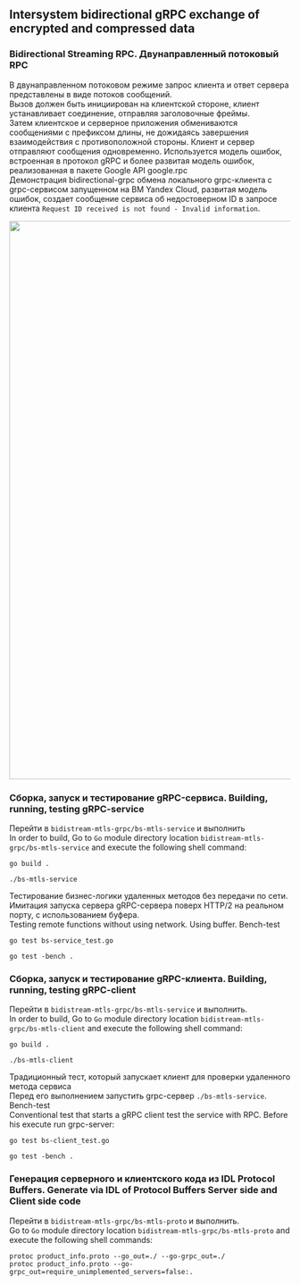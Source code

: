 ##  Intersystem bidirectional gRPC exchange of encrypted and compressed data     

### Bidirectional Streaming RPC. Двунаправленный потоковый RPC
В двунаправленном потоковом режиме запрос клиента и ответ сервера представлены в виде потоков сообщений.   
Вызов должен быть инициирован на клиентской стороне, клиент устанавливает соединение, отправляя заголовочные фреймы.   
Затем клиентское и серверное приложения обмениваются сообщениями с префиксом длины, не дожидаясь завершения взаимодействия с противоположной стороны. Клиент и сервер отправляют сообщения одновременно.
Используется модель ошибок, встроенная в протокол gRPC и более развитая модель ошибок, реализованная в пакете Google API google.rpc  
Демонстрация bidirectional-grpc обмена локального grpc-клиента с grpc-сервисом запущенном на ВМ Yandex Cloud, развитая модель ошибок, создает сообщение сервиса об недостоверном ID в запросе клиента `Request ID received is not found - Invalid information`.  
<div id="header" align="center">
  <img src="http://gitgif.website.yandexcloud.net/bidirectional-grpc.gif" width="1000"/>
</div>      

### Сборка, запуск и тестирование gRPC-сервиса. Building, running, testing gRPC-service  
Перейти в `bidistream-mtls-grpc/bs-mtls-service` и выполнить  
In order to build, Go to ``Go`` module directory location `bidistream-mtls-grpc/bs-mtls-service` and execute the following
 shell command:
```
go build .
```     
```
./bs-mtls-service
```   

Тестирование бизнес-логики удаленных методов без передачи по сети. Имитация запуска сервера gRPC-сервера поверх HTTP/2 на реальном порту, с использованием буфера.  
Testing remote functions without using network. Using buffer. Bench-test  
```
go test bs-service_test.go
```   
```
go test -bench .
```   


### Сборка, запуск и тестирование gRPC-клиента. Building, running, testing gRPC-client  
Перейти в `bidistream-mtls-grpc/bs-mtls-service` и выполнить.    
In order to build, Go to ``Go`` module directory location `bidistream-mtls-grpc/bs-mtls-client` and execute the following shell command:
```
go build .
```     
```
./bs-mtls-client
```  

Традиционный тест, который запускает клиент для проверки удаленного метода сервиса    
Перед его выполнением запустить grpc-сервер `./bs-mtls-service`. Bench-test     
Conventional test that starts a gRPC client test the service with RPC. Before his execute run grpc-server:   
```
go test bs-client_test.go
```     
```
go test -bench .
```    



### Генерация серверного и клиентского кода из IDL Protocol Buffers. Generate via IDL of Protocol Buffers Server side and Client side code  
Перейти в `bidistream-mtls-grpc/bs-mtls-proto` и выполнить.     
Go to ``Go`` module directory location `bidistream-mtls-grpc/bs-mtls-proto` and execute the following shell commands:    
``` 
protoc product_info.proto --go_out=./ --go-grpc_out=./
protoc product_info.proto --go-grpc_out=require_unimplemented_servers=false:.
``` 
